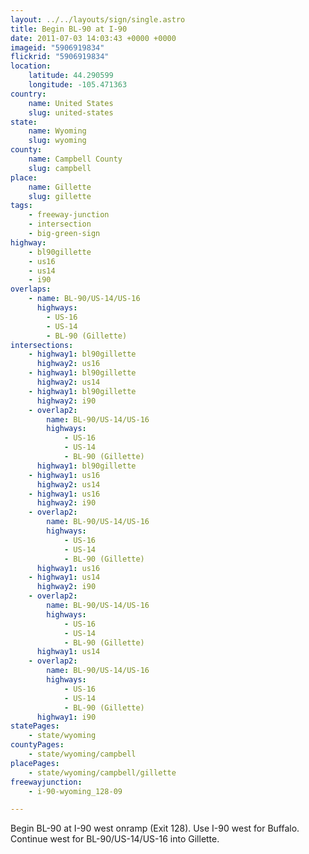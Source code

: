 ```yaml
---
layout: ../../layouts/sign/single.astro
title: Begin BL-90 at I-90
date: 2011-07-03 14:03:43 +0000 +0000
imageid: "5906919834"
flickrid: "5906919834"
location:
    latitude: 44.290599
    longitude: -105.471363
country:
    name: United States
    slug: united-states
state:
    name: Wyoming
    slug: wyoming
county:
    name: Campbell County
    slug: campbell
place:
    name: Gillette
    slug: gillette
tags:
    - freeway-junction
    - intersection
    - big-green-sign
highway:
    - bl90gillette
    - us16
    - us14
    - i90
overlaps:
    - name: BL-90/US-14/US-16
      highways:
        - US-16
        - US-14
        - BL-90 (Gillette)
intersections:
    - highway1: bl90gillette
      highway2: us16
    - highway1: bl90gillette
      highway2: us14
    - highway1: bl90gillette
      highway2: i90
    - overlap2:
        name: BL-90/US-14/US-16
        highways:
            - US-16
            - US-14
            - BL-90 (Gillette)
      highway1: bl90gillette
    - highway1: us16
      highway2: us14
    - highway1: us16
      highway2: i90
    - overlap2:
        name: BL-90/US-14/US-16
        highways:
            - US-16
            - US-14
            - BL-90 (Gillette)
      highway1: us16
    - highway1: us14
      highway2: i90
    - overlap2:
        name: BL-90/US-14/US-16
        highways:
            - US-16
            - US-14
            - BL-90 (Gillette)
      highway1: us14
    - overlap2:
        name: BL-90/US-14/US-16
        highways:
            - US-16
            - US-14
            - BL-90 (Gillette)
      highway1: i90
statePages:
    - state/wyoming
countyPages:
    - state/wyoming/campbell
placePages:
    - state/wyoming/campbell/gillette
freewayjunction:
    - i-90-wyoming_128-09

---
```

Begin BL-90 at I-90 west onramp (Exit 128).  Use I-90 west for Buffalo.  Continue west for BL-90/US-14/US-16 into Gillette.